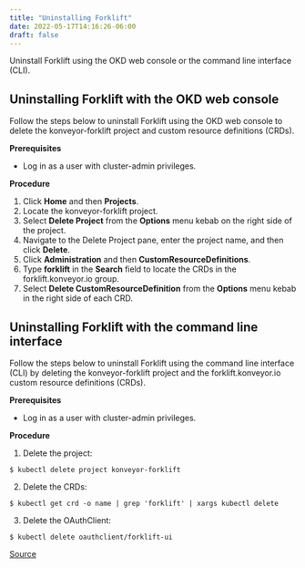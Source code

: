 ```yaml
---
title: "Uninstalling Forklift"
date: 2022-05-17T14:16:26-06:00
draft: false
---
```

Uninstall Forklift using the OKD web console or the command line interface (CLI).

## Uninstalling Forklift with the OKD web console
Follow the steps below to uninstall Forklift using the OKD web console to delete the konveyor-forklift project and custom resource definitions (CRDs).

**Prerequisites**

* Log in as a user with cluster-admin privileges.

**Procedure**
1. Click **Home** and then **Projects**.
2. Locate the konveyor-forklift project.
3. Select **Delete Project** from the **Options** menu kebab on the right side of the project.
4. Navigate to the Delete Project pane, enter the project name, and then click **Delete**.
5. Click **Administration** and then **CustomResourceDefinitions**.
6. Type **forklift** in the **Search** field to locate the CRDs in the forklift.konveyor.io group.
7. Select **Delete CustomResourceDefinition** from the **Options** menu kebab in the right side of each CRD.

## Uninstalling Forklift with the command line interface
Follow the steps below to uninstall Forklift using the command line interface (CLI) by deleting the konveyor-forklift project and the forklift.konveyor.io custom resource definitions (CRDs).

**Prerequisites**

* Log in as a user with cluster-admin privileges.

**Procedure**
1. Delete the project:
```
$ kubectl delete project konveyor-forklift
```
2. Delete the CRDs:
```
$ kubectl get crd -o name | grep 'forklift' | xargs kubectl delete
```
3. Delete the OAuthClient:
```
$ kubectl delete oauthclient/forklift-ui
```

[Source](https://github.com/konveyor/konveyor.github.io/blob/main/content/Forklift/InstallingForklift/uninstall.md)
